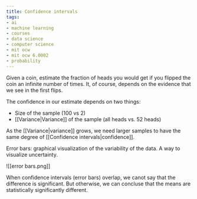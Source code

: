 ```yaml
---
title: Confidence intervals
tags:
- ai
- machine learning
- courses
- data science
- computer science
- mit ocw
- mit ocw 6.0002
- probability
---
```


Given a coin, estimate the fraction of heads you would get if you flipped the coin an infinite number of times. It, of course, depends on the evidence that we see in the first flips.

The confidence in our estimate depends on two things: 
- Size of the sample (100 vs 2)
- [[Variance|Variance]] of the sample (all heads vs. 52 heads)

As the [[Variance|variance]] grows, we need larger samples to have the same degree of [[Confidence intervals|confidence]].

Error bars: graphical visualization of the variability of the data. A way to visualize uncertainty.

![[error bars.png]]

When confidence intervals (error bars) overlap, we canot say that the difference is significant. But otherwise, we can concluse that the means are statistically significantly different.